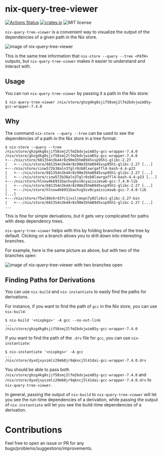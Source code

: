 # nix-query-tree-viewer

[![Actions Status](https://github.com/cdepillabout/nix-query-tree-viewer/workflows/Test/badge.svg)](https://github.com/cdepillabout/nix-query-tree-viewer/actions)
[![crates.io](https://img.shields.io/crates/v/nix-query-tree-viewer.svg)](https://crates.io/crates/nix-query-tree-viewer)
![MIT license](https://img.shields.io/badge/license-MIT-blue.svg)

`nix-query-tree-viewer` is a convenient way to visualize the output of
the dependencies of a given path in the Nix store.

![image of nix-query-tree-viewer](./img/screenshot.png)

This is the same tree information that `nix-store --query --tree <PATH>` outputs,
but `nix-query-tree-viewer` makes it easier to understand and interact with.

## Usage

You can run `nix-query-tree-viewer` by passing it a path in the Nix store:

```console
$ nix-query-tree-viewer /nix/store/ghzg4kg0sjif58smj2lfm2bdvjwim85y-gcc-wrapper-7.4.0
```

## Why

The command `nix-store --query --tree` can be used to see the dependencies of a
path in the Nix store in a tree format:

```console
$ nix-store --query --tree /nix/store/ghzg4kg0sjif58smj2lfm2bdvjwim85y-gcc-wrapper-7.4.0
/nix/store/ghzg4kg0sjif58smj2lfm2bdvjwim85y-gcc-wrapper-7.4.0
+---/nix/store/681354n3k44r8z90m35hm8945vsp95h1-glibc-2.27
|   +---/nix/store/681354n3k44r8z90m35hm8945vsp95h1-glibc-2.27 [...]
+---/nix/store/cinw572b38aln37glr0zb8lxwrgaffl4-bash-4.4-p23
|   +---/nix/store/681354n3k44r8z90m35hm8945vsp95h1-glibc-2.27 [...]
|   +---/nix/store/cinw572b38aln37glr0zb8lxwrgaffl4-bash-4.4-p23 [...]
+---/nix/store/hlnxw4k6931bachvg5sv0cyaissimswb-gcc-7.4.0-lib
|   +---/nix/store/681354n3k44r8z90m35hm8945vsp95h1-glibc-2.27 [...]
|   +---/nix/store/hlnxw4k6931bachvg5sv0cyaissimswb-gcc-7.4.0-lib [...]
+---/nix/store/f5wl80zkrd3fc1jxsljmnpn7y02lz6v1-glibc-2.27-bin
|   +---/nix/store/681354n3k44r8z90m35hm8945vsp95h1-glibc-2.27 [...]
...
```

This is fine for simple derivations, but it gets very complicated for paths
with deep dependency trees.

`nix-query-tree-viewer` helps with this by folding branches of the tree by
default.  Clicking on a branch allows you to drill down into interesting
branches.

For example, here is the same picture as above, but with two of the branches
open:


![image of nix-query-tree-viewer with two branches open](./img/screenshot2.png)

## Finding Paths for Derivations

You can use `nix-build` and `nix-instantiate` to easily find the paths for
derivations.

For instance, if you want to find the path of `gcc` in the Nix store, you can
use `nix-build`:

```console
$ nix-build '<nixpkgs>' -A gcc --no-out-link
...
/nix/store/ghzg4kg0sjif58smj2lfm2bdvjwim85y-gcc-wrapper-7.4.0
```

If you want to find the path of the `.drv` file for `gcc`, you can use
`nix-instantiate`:

```console
$ nix-instantiate '<nixpkgs>' -A gcc
...
/nix/store/dyxdjxyszmlz29mb0jr9qkncj5l41dai-gcc-wrapper-7.4.0.drv
```

You should be able to pass both
`/nix/store/ghzg4kg0sjif58smj2lfm2bdvjwim85y-gcc-wrapper-7.4.0` and
`/nix/store/dyxdjxyszmlz29mb0jr9qkncj5l41dai-gcc-wrapper-7.4.0.drv` to `nix-query-tree-viewer`.

In general, passing the output of `nix-build` to `nix-query-tree-viewer` will
let you see the run-time dependencies of a derivation, while passing the output
of `nix-instantiate` will let you see the build-time dependencies of a
derivation.

# Contributions

Feel free to open an issue or PR for any
bugs/problems/suggestions/improvements.
